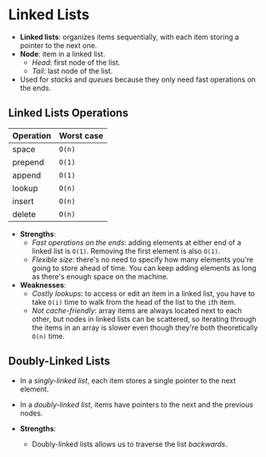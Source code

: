 # Linked Lists

* **Linked lists**: organizes items sequentially, with each item storing a
  pointer to the next one.
* **Node**: item in a linked list.
  * *Head*: first node of the list.
  * *Tail*: last node of the list.
* Used for *stacks* and *queues* because they only need fast operations on the ends.

## Linked Lists Operations

| Operation | Worst case |
| --------- | ---------- |
| space     | `O(n)`     |
| prepend   | `O(1)`     |
| append    | `O(1)`     |
| lookup    | `O(n)`     |
| insert    | `O(n)`     |
| delete    | `O(n)`     |

* **Strengths**:
  * *Fast operations on the ends*: adding elements at either end of a linked list is `O(1)`. Removing the first element is also `O(1)`.
  * *Flexible size*: there's no need to specify how many elements you're going to store ahead of time. You can keep adding elements as long as there's enough space on the machine.
* **Weaknesses**:
  * *Costly lookups*: to access or edit an item in a linked list, you have to take
    `O(i)` time to walk from the head of the list to the `i`th item.
  * *Not cache-friendly*: array items are always located next to each other, but
    nodes in linked lists can be scattered, so iterating through the items in an
    array is slower even though they're both theoretically `O(n)` time.

## Doubly-Linked Lists

* In a *singly-linked list*, each item stores a single pointer to the next element.
* In a *doubly-linked list*, items have pointers to the next and the previous nodes.

* **Strengths**:
  * Doubly-linked lists allows us to traverse the list *backwards*.
